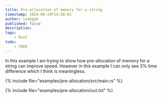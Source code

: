 ```yaml
---
title: Pre-allocation of memory for a string
timestamp: 2024-06-28T14:30:01
author: szabgab
published: false
description:
tags:
    - Rust
todo:
    - TODO
---
```


In this example I am trying to show how pre-allocation of memory for a string can improve speed.
However in this example I can only see 3% time difference which I think is meaningless.

{% include file="examples/pre-allocation/src/main.rs" %}

{% include file="examples/pre-allocation/out.txt" %}



